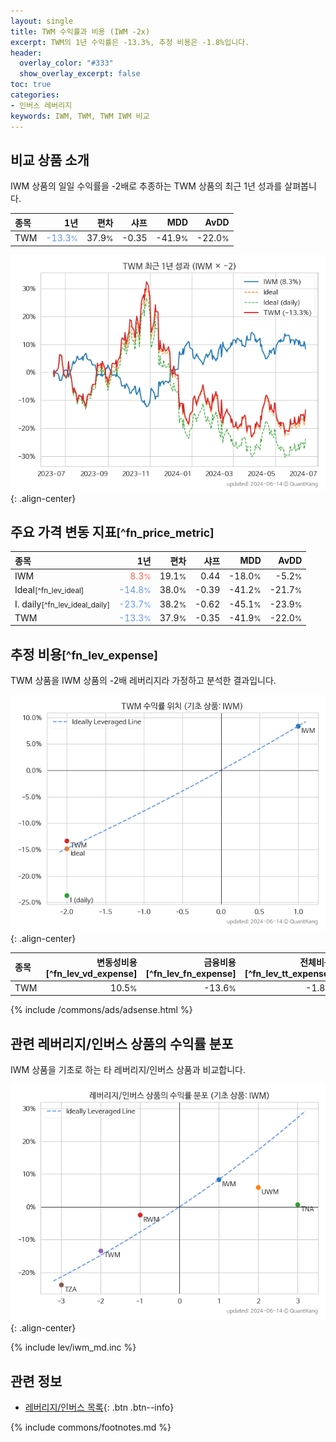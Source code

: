 ```yaml
---
layout: single
title: TWM 수익률과 비용 (IWM -2x)
excerpt: TWM의 1년 수익률은 -13.3%, 추정 비용은 -1.8%입니다.
header:
  overlay_color: "#333"
  show_overlay_excerpt: false
toc: true
categories:
- 인버스 레버리지
keywords: IWM, TWM, TWM IWM 비교
---
```


## 비교 상품 소개


IWM 상품의 일일 수익률을 -2배로 추종하는 TWM 상품의 최근 1년 성과를 살펴봅니다.





| **종목** | **1년** | **편차** | **샤프** | **MDD** | **AvDD** |
| :------------ | ------: | -----------: | -------: | ------: | -------: |
| TWM | <span style="color: cornflowerblue">-13.3<small>%</small></span> | 37.9<small>%</small> | -0.35 | -41.9<small>%</small> | -22.0<small>%</small> |

<!-- more -->


![TWM](/lev/images/twm.png){: .align-center}


## 주요 가격 변동 지표<small>[^fn_price_metric]</small>


| **종목** | **1년** | **편차** | **샤프** | **MDD** | **AvDD** |
| :------------ | ------: | -----------: | -------: | ------: | -------: |
| IWM | <span style="color: tomato">8.3<small>%</small></span> | 19.1<small>%</small> | 0.44 | -18.0<small>%</small> | -5.2<small>%</small> |
| Ideal<small>[^fn_lev_ideal]</small> | <span style="color: cornflowerblue">-14.8<small>%</small></span> | 38.0<small>%</small> | -0.39 | -41.2<small>%</small> | -21.7<small>%</small> |
| I. daily<small>[^fn_lev_ideal_daily]</small> | <span style="color: cornflowerblue">-23.7<small>%</small></span> | 38.2<small>%</small> | -0.62 | -45.1<small>%</small> | -23.9<small>%</small> |
| TWM | <span style="color: cornflowerblue">-13.3<small>%</small></span> | 37.9<small>%</small> | -0.35 | -41.9<small>%</small> | -22.0<small>%</small> |


## 추정 비용<small>[^fn_lev_expense]</small><a id="expense"></a>

TWM 상품을 IWM 상품의 -2배 레버리지라 가정하고 분석한 결과입니다.

![TWM](/lev/images/twm_ideal.png){: .align-center}

| **종목** | **변동성비용**[^fn_lev_vd_expense] | **금융비용**[^fn_lev_fn_expense] | **전체비용**[^fn_lev_tt_expense] |
| :------------ | ------: | -----------: | -------: |
| TWM | 10.5<small>%</small> | -13.6<small>%</small> | -1.8<small>%</small> |

{% include /commons/ads/adsense.html %}



## 관련 레버리지/인버스 상품의 수익률 분포

IWM 상품을 기초로 하는 타 레버리지/인버스 상품과 비교합니다.

![IWM](/lev/images/iwm_ideal.png){: .align-center}

{% include lev/iwm_md.inc %}


## 관련 정보

- [레버리지/인버스 목록](/lev/){: .btn .btn--info}

{% include commons/footnotes.md %}